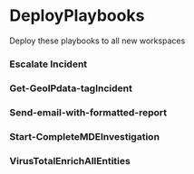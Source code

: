 # DeployPlaybooks
Deploy these playbooks to all new workspaces


### Escalate Incident



### Get-GeoIPdata-tagIncident


### Send-email-with-formatted-report


### Start-CompleteMDEInvestigation


### VirusTotalEnrichAllEntities